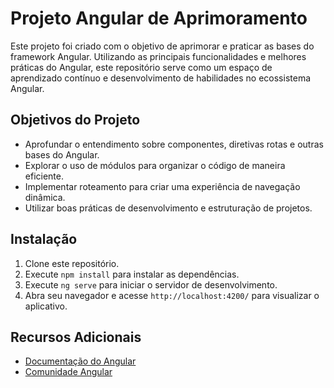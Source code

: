 # Projeto Angular de Aprimoramento

Este projeto foi criado com o objetivo de aprimorar e praticar as bases do framework Angular. Utilizando as principais funcionalidades e melhores práticas do Angular, este repositório serve como um espaço de aprendizado contínuo e desenvolvimento de habilidades no ecossistema Angular.

## Objetivos do Projeto

- Aprofundar o entendimento sobre componentes, diretivas rotas e outras bases do Angular.
- Explorar o uso de módulos para organizar o código de maneira eficiente.
- Implementar roteamento para criar uma experiência de navegação dinâmica.
- Utilizar boas práticas de desenvolvimento e estruturação de projetos.

## Instalação

1. Clone este repositório.
2. Execute `npm install` para instalar as dependências.
3. Execute `ng serve` para iniciar o servidor de desenvolvimento.
4. Abra seu navegador e acesse `http://localhost:4200/` para visualizar o aplicativo.

## Recursos Adicionais

- [Documentação do Angular](https://angular.io/docs)
- [Comunidade Angular](https://angular.io/community)
